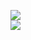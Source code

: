 [![](https://img.shields.io/badge/Made%20With-Github%20Spray-lightgrey.svg?style=for-the-badge&logo=github)](https://github.com/Annihil/github-spray#6309)  
[![](https://i.imgur.com/2DrTn0Z.gif)](https://github.com/Annihil/github-spray)